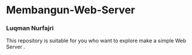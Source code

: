 # Membangun-Web-Server

### Luqman Nurfajri

This repository is suitable for you who want to explore make a simple Web Server .
